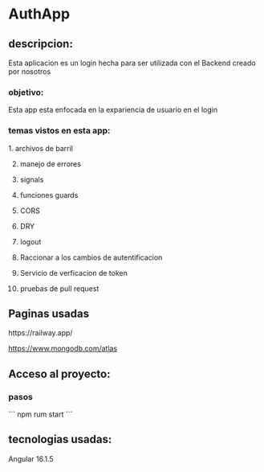 # AuthApp


## descripcion:
<p>
Esta aplicacion es un login hecha para ser utilizada con el Backend creado por nosotros
</p>

### objetivo:
<p>
Esta app esta enfocada en la expariencia de usuario en el login
</p>

### temas vistos en esta app:
<p>
1. archivos de barril

2. manejo de errores

3. signals

4. funciones guards

5. CORS

6. DRY

7. logout

8. Raccionar a los cambios de autentificacion

9. Servicio de verficacion de token

10. pruebas de pull request
</p>

## Paginas usadas

<p>
https://railway.app/

https://www.mongodb.com/atlas


</p>



## Acceso al proyecto:
### pasos
<p>
```
npm rum start
```

## tecnologias usadas:
<p>
Angular 16.1.5
</p>

